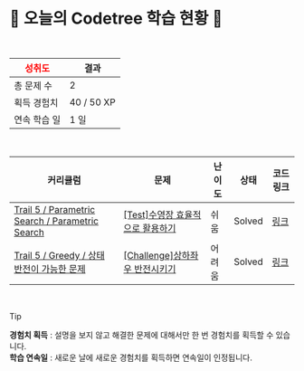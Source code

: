 # 🌲 오늘의 Codetree 학습 현황 🌲

<br />

| <span style="color:red;display:block;text-align:center;"> **성취도**</span> | 결과 |
|---|---|
| 총 문제 수 | 2 |
| 획득 경험치 | 40 / 50 XP |
| 연속 학습 일 | 1 일 |

<br />

|커리큘럼|문제|난이도|상태|코드 링크|
|---|---|---|---|---|
|[Trail 5 / Parametric Search / Parametric Search](https://www.codetree.ai/trail-info/intermediate-mid/)|[[Test]수영장 효율적으로 활용하기](https://www.codetree.ai/trails/complete/curated-cards/test-use-the-swimming-pool-efficiently/)|쉬움|Solved|[링크](https://github.com/ezcolin2/codetree-TILs/blob/main/250616/%EC%88%98%EC%98%81%EC%9E%A5%20%ED%9A%A8%EC%9C%A8%EC%A0%81%EC%9C%BC%EB%A1%9C%20%ED%99%9C%EC%9A%A9%ED%95%98%EA%B8%B0/use-the-swimming-pool-efficiently.java)|
|[Trail 5 / Greedy / 상태 반전이 가능한 문제](https://www.codetree.ai/trail-info/intermediate-mid/)|[[Challenge]상하좌우 반전시키기](https://www.codetree.ai/trails/complete/curated-cards/challenge-flip-up-down-left-right/)|어려움|Solved|[링크](https://github.com/ezcolin2/codetree-TILs/blob/main/250616/%EC%83%81%ED%95%98%EC%A2%8C%EC%9A%B0%20%EB%B0%98%EC%A0%84%EC%8B%9C%ED%82%A4%EA%B8%B0/flip-up-down-left-right.java)|


<br />

> [!TIP]
> **경험치 획득** : 설명을 보지 않고 해결한 문제에 대해서만 한 번 경험치를 획득할 수 있습니다.  
> **학습 연속일** : 새로운 날에 새로운 경험치를 획득하면 연속일이 인정됩니다.

